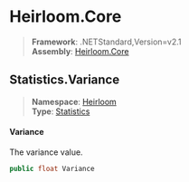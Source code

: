 # Heirloom.Core

> **Framework**: .NETStandard,Version=v2.1  
> **Assembly**: [Heirloom.Core][0]  

## Statistics.Variance

> **Namespace**: [Heirloom][0]  
> **Type**: [Statistics][1]  

#### Variance

The variance value.

```cs
public float Variance
```

[0]: ../Heirloom.Core.md
[1]: Heirloom.Statistics.md
